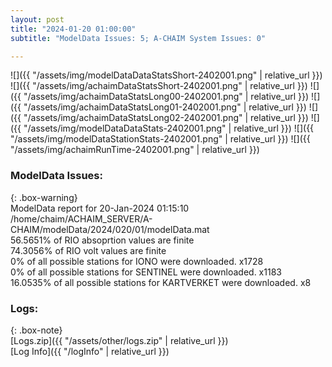 ```yaml
---
layout: post
title: "2024-01-20 01:00:00"
subtitle: "ModelData Issues: 5; A-CHAIM System Issues: 0"

---
```


![]({{ "/assets/img/modelDataDataStatsShort-2402001.png" | relative_url }})
![]({{ "/assets/img/achaimDataStatsShort-2402001.png" | relative_url }})
![]({{ "/assets/img/achaimDataStatsLong00-2402001.png" | relative_url }})
![]({{ "/assets/img/achaimDataStatsLong01-2402001.png" | relative_url }})
![]({{ "/assets/img/achaimDataStatsLong02-2402001.png" | relative_url }})
![]({{ "/assets/img/modelDataDataStats-2402001.png" | relative_url }})
![]({{ "/assets/img/modelDataStationStats-2402001.png" | relative_url }})
![]({{ "/assets/img/achaimRunTime-2402001.png" | relative_url }})


### ModelData Issues:  
  
{: .box-warning}  
 ModelData report for 20-Jan-2024 01:15:10   
 /home/chaim/ACHAIM_SERVER/A-CHAIM/modelData/2024/020/01/modelData.mat   
 56.5651% of RIO absoprtion values are finite   
 74.3056% of RIO volt values are finite   
 0% of all possible stations for IONO were downloaded. x1728   
 0% of all possible stations for SENTINEL were downloaded. x1183   
 16.0535% of all possible stations for KARTVERKET were downloaded. x8   
  


### Logs:  
  
{: .box-note}  
[Logs.zip]({{ "/assets/other/logs.zip" | relative_url }})  
[Log Info]({{ "/logInfo" | relative_url }})  
